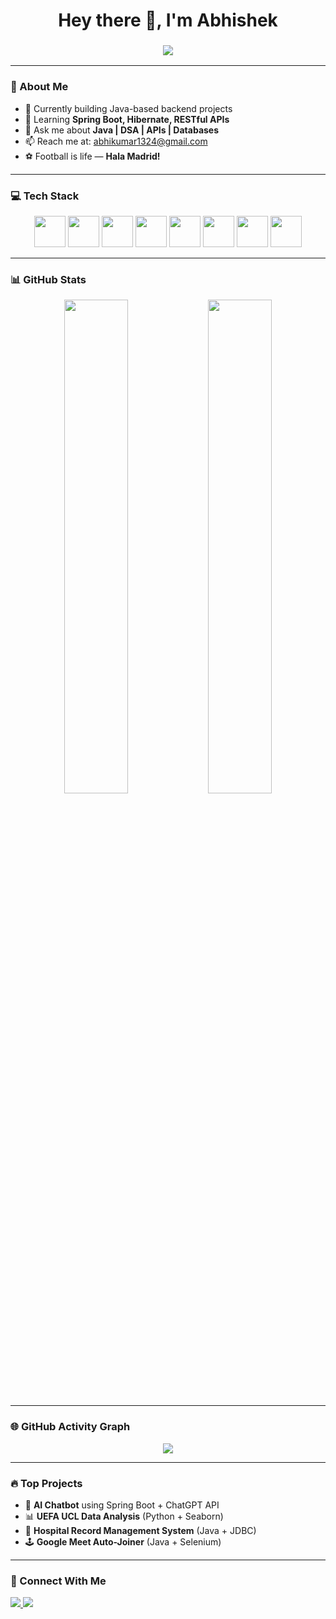 <h1 align="center">Hey there 👋, I'm Abhishek </h1>
<h3 align="center">
  <img src="https://readme-typing-svg.herokuapp.com?font=Fira+Code&weight=500&size=24&pause=1000&center=true&vCenter=true&color=00BFFF&width=500&lines=Java+Backend+Developer;Tech+Explorer+%7C+Problem+Solver;Spring+Boot+%7C+Hibernate+%7C+REST+APIs" />
</h3>


---

### 🧠 About Me

- 🔭 Currently building Java-based backend projects
- 🌱 Learning **Spring Boot, Hibernate, RESTful APIs**
- 💬 Ask me about **Java | DSA | APIs | Databases**
- 📫 Reach me at: abhikumar1324@gmail.com
- ⚽ Football is life — **Hala Madrid!**

---

### 💻 Tech Stack

<p align="center">
  <img src="https://cdn.jsdelivr.net/gh/devicons/devicon/icons/java/java-original.svg" width="50" />
  <img src="https://cdn.jsdelivr.net/gh/devicons/devicon/icons/spring/spring-original.svg" width="50" />
  <img src="https://cdn.jsdelivr.net/gh/devicons/devicon/icons/mysql/mysql-original.svg" width="50" />
  <img src="https://cdn.jsdelivr.net/gh/devicons/devicon/icons/python/python-original.svg" width="50" />
  <img src="https://cdn.jsdelivr.net/gh/devicons/devicon/icons/html5/html5-original.svg" width="50" />
  <img src="https://cdn.jsdelivr.net/gh/devicons/devicon/icons/css3/css3-original.svg" width="50" />
  <img src="https://cdn.jsdelivr.net/gh/devicons/devicon/icons/git/git-original.svg" width="50" />
  <img src="https://cdn.jsdelivr.net/gh/devicons/devicon/icons/intellij/intellij-original.svg" width="50" />
</p>

---

### 📊 GitHub Stats

<p align="center">
  <img src="https://github-readme-stats.vercel.app/api?username=The-Abhishekhh&show_icons=true&theme=radical" width="45%" />
  <img src="https://github-readme-streak-stats.herokuapp.com/?user=The-Abhishekhh&theme=radical" width="45%" />
</p>

---

### 🌐 GitHub Activity Graph

<p align="center">
  <img src="https://github-readme-activity-graph.cyclic.app/graph?username=The-Abhishekhh&theme=rogue" />
</p>

---

### 🔥 Top Projects

- 🤖 **AI Chatbot** using Spring Boot + ChatGPT API  
- 📊 **UEFA UCL Data Analysis** (Python + Seaborn)  
- 🏥 **Hospital Record Management System** (Java + JDBC)  
- 🕹️ **Google Meet Auto-Joiner** (Java + Selenium)

---

### 🔗 Connect With Me

<p align="left">
  <a href="https://www.linkedin.com/in/theabhishekh/" target="_blank">
    <img src="https://img.shields.io/badge/LinkedIn-blue?style=flat&logo=linkedin" />
  </a>
  <a href="mailto:abhikumar1324@gmail.com">
    <img src="https://img.shields.io/badge/Gmail-red?style=flat&logo=gmail&logoColor=white" />
  </a>
</p>
